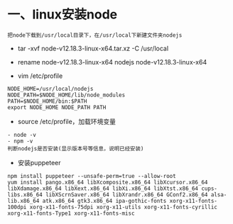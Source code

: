# 一、linux安装node

```
把node下载到/usr/local目录下，在/usr/local下新建文件夹nodejs
```

- tar -xvf node-v12.18.3-linux-x64.tar.xz -C /usr/local
- rename node-v12.18.3-linux-x64 nodejs node-v12.18.3-linux-x64

- vim /etc/profile

```
NODE_HOME=/usr/local/nodejs
NODE_PATH=$NODE_HOME/lib/node_modules
PATH=$NODE_HOME/bin:$PATH
export NODE_HOME NODE_PATH PATH
```

- source /etc/profile，加载环境变量

```
- node -v
- npm -v
判断nodejs是否安装(显示版本号等信息，说明已经安装)
```

- 安装puppeteer

```
npm install puppeteer --unsafe-perm=true --allow-root
yum install pango.x86_64 libXcomposite.x86_64 libXcursor.x86_64 libXdamage.x86_64 libXext.x86_64 libXi.x86_64 libXtst.x86_64 cups-libs.x86_64 libXScrnSaver.x86_64 libXrandr.x86_64 GConf2.x86_64 alsa-lib.x86_64 atk.x86_64 gtk3.x86_64 ipa-gothic-fonts xorg-x11-fonts-100dpi xorg-x11-fonts-75dpi xorg-x11-utils xorg-x11-fonts-cyrillic xorg-x11-fonts-Type1 xorg-x11-fonts-misc
```
